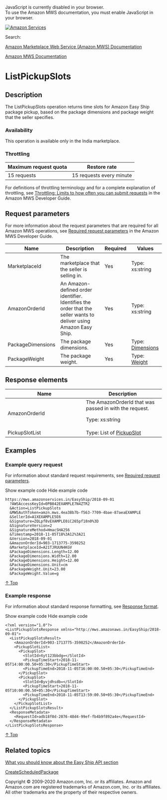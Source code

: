 <div id="MWSDX_noscript">

JavaScript is currently disabled in your browser.  
To use the Amazon MWS documentation, you must enable JavaScript in your
browser.

</div>

<div id="MWSDX_divtop">

[![Amazon
Services](https://images-na.ssl-images-amazon.com/images/G/08/mwsportal/fr_FR/amazonservices.gif "Amazon Services")](http://services.amazon.fr)

<div id="MWSDX_search">

<span id="MWSDX_searchlbl">Search:</span>

</div>

  
<span id="MWSDX_titlebar">[Amazon Marketplace Web Service (Amazon MWS)
Documentation](https://developer.amazonservices.fr/gp/mws/docs.html)</span>

</div>

<div id="MWSDX_divbottom">

<div id="MWSDX_divleft">

<div id="MWSDX_toc">

</div>

</div>

<div id="MWSDX_divright">

<div id="MWSDX_content">

<span id="MWSDX_breadcrumbs">[Amazon MWS
Documentation](https://developer.amazonservices.fr/gp/mws/docs.html)</span>

<div id="EasyShip_ListPickupSlots" class="nested0">

# ListPickupSlots

<div id="Description" class="topic concept nested1">

## Description

<div class="body conbody">

The <span class="keyword apiname">ListPickupSlots</span> operation
returns time slots for <span class="ph">Amazon Easy Ship</span> package
pickup, based on the package dimensions and package weight that the
seller specifies.

<div class="section">

### Availability

This operation is available only in the India marketplace.

</div>

<div class="section">

### Throttling

<div class="p">

<div class="tablenoborder">

| Maximum request quota | Restore rate             |
|-----------------------|--------------------------|
| 15 requests           | 15 requests every minute |

</div>

<span class="ph">For definitions of throttling terminology and for a
complete explanation of throttling, see
<a href="../dev_guide/DG_Throttling.md" class="xref">Throttling: Limits to how often you can submit requests</a>
in the <span class="ph">Amazon MWS Developer Guide</span>.</span>

</div>

</div>

</div>

</div>

<div id="RequestParameters" class="topic reference nested1">

## Request parameters

<div class="body refbody">

<div class="section">

<span class="ph">For more information about the request parameters that
are required for all <span class="ph">Amazon MWS</span> operations, see
<span
class="ph"><a href="../dev_guide/DG_RequiredRequestParameters.md" class="xref">Required request parameters</a></span>
in the <span class="ph">Amazon MWS Developer Guide</span>.</span>

<div class="tablenoborder">

| Name                                                    | Description                                                                                                                                                       | Required | Values                                                                                                                          |
|---------------------------------------------------------|-------------------------------------------------------------------------------------------------------------------------------------------------------------------|----------|---------------------------------------------------------------------------------------------------------------------------------|
| <span class="keyword parmname">MarketplaceId</span>     | The marketplace that the seller is selling in.                                                                                                                    | Yes      | <span class="ph">Type: xs:string</span>                                                                                         |
| <span class="keyword parmname">AmazonOrderId</span>     | <span class="ph">An Amazon-defined order identifier. Identifies the order that the seller wants to deliver using <span class="ph">Amazon Easy Ship</span>.</span> | Yes      | <span class="ph">Type: xs:string</span>                                                                                         |
| <span class="keyword parmname">PackageDimensions</span> | The package dimensions.                                                                                                                                           | Yes      | Type: <a href="EasyShip_Datatypes.md#Dimensions" class="xref" title="The dimensions of the scheduled package.">Dimensions</a> |
| <span class="keyword parmname">PackageWeight</span>     | The package weight.                                                                                                                                               | Yes      | Type: <a href="EasyShip_Datatypes.md#Weight" class="xref" title="The weight of the scheduled package.">Weight</a>             |

</div>

</div>

</div>

</div>

<div id="ResponseElements" class="topic reference nested1">

## Response elements

<div class="body refbody">

<div class="tablenoborder">

<table id="ResponseElements__ResponseElementsTable" class="table" data-cellpadding="4" data-cellspacing="0" data-summary="" data-frame="border" data-border="1" data-rules="all">
<colgroup>
<col style="width: 50%" />
<col style="width: 50%" />
</colgroup>
<thead class="thead" data-align="left">
<tr class="header row">
<th id="d19233e292" class="entry" data-valign="top">Name</th>
<th id="d19233e295" class="entry" data-valign="top">Description</th>
</tr>
</thead>
<tbody class="tbody">
<tr class="odd row">
<td class="entry" data-valign="top" headers="d19233e292 "><span class="keyword parmname">AmazonOrderId</span></td>
<td class="entry" data-valign="top" headers="d19233e295 ">The <span class="keyword parmname">AmazonOrderId</span> that was passed in with the request.
<p><span class="ph">Type: xs:string</span></p></td>
</tr>
<tr class="even row">
<td class="entry" data-valign="top" headers="d19233e292 "><span class="keyword parmname">PickupSlotList</span></td>
<td class="entry" data-valign="top" headers="d19233e295 ">Type: List of <a href="EasyShip_Datatypes.md#PickupSlot" class="xref" title="Pickup slot ID and pickup time information.">PickupSlot</a></td>
</tr>
</tbody>
</table>

</div>

</div>

</div>

<div id="Examples" class="topic reference nested1">

## Examples

<div class="body refbody">

<div class="section">

### Example query request

<span class="ph">For information about standard request requirements,
see
<a href="../dev_guide/DG_RequiredRequestParameters.md" class="xref">Required request parameters</a>.</span>

<span class="ph expander"> <span class="keyword parmname xshow">Show
example code</span> <span class="keyword parmname xhide">Hide example
code</span> </span>

<div class="sectiondiv content">

``` pre
https://mws.amazonservices.in/EasyShip/2018-09-01
  ?AWSAccessKeyId=0PB842EXAMPLE7N4ZTR2
  &Action=ListPickupSlots
  &MWSAuthToken=amzn.mws.4ea38b7b-f563-7709-4bae-87aeaEXAMPLE
  &SellerId=A1XEXAMPLE5E6
  &Signature=ZQLpf8vEXAMPLE0iC265pf18n0%3D
  &SignatureVersion=2
  &SignatureMethod=HmacSHA256
  &Timestamp=2018-11-05T18%3A12%3A21
  &Version=2018-09-01
  &AmazonOrderId=903-1713775-3598252
  &MarketplaceId=A21TJRUUN4KGV
  &PackageDimensions.Length=12.00
  &PackageDimensions.Width=12.00
  &PackageDimensions.Height=12.00
  &PackageDimensions.Unit=cm
  &PackageWeight.Unit=23.00
  &PackageWeight.Value=g
```

<a href="#Examples" class="xref">↑ Top</a>

</div>

</div>

<div class="section">

### Example response

<span class="ph">For information about standard response formatting, see
<a href="../dev_guide/DG_ResponseFormat.md" class="xref">Response format</a>.</span>

<span class="ph expander"> <span class="keyword parmname xshow">Show
example code</span> <span class="keyword parmname xhide">Hide example
code</span> </span>

<div class="sectiondiv content">

``` pre
<?xml version="1.0"?>
<ListPickupSlotsResponse xmlns="http://mws.amazonaws.in/EasyShip/2018-09-01">
  <ListPickupSlotsResult>
    <AmazonOrderId>903-1713775-3598252</AmazonOrderId>
    <PickupSlotList>
      <PickupSlot>
        <SlotId>Xyt123bbdg=</SlotId>
        <PickupTimeStart>2018-11-05T14:00:00.50+05:30</PickupTimeStart>
        <PickupTimeEnd>2018-11-05T16:00:00.50+05:30</PickupTimeEnd>
      </PickupSlot>
      <PickupSlot>
        <SlotId>Byvjdhsdb=</SlotId>
        <PickupTimeStart>2018-11-05T10:00:00.50+05:30</PickupTimeStart>
        <PickupTimeEnd>2018-11-05T13:59:00.50+05:30</PickupTimeEnd>
      </PickupSlot>
    </PickupSlotList>
  </ListPickupSlotsResult>
  <ResponseMetadata>
    <RequestId>adb18f0d-2076-48d4-99ef-fb4b9f892a4e</RequestId>
  </ResponseMetadata>
</ListPickupSlotsResponse>
```

<a href="#Examples" class="xref">↑ Top</a>

</div>

</div>

</div>

</div>

<div id="RelatedTopics" class="topic nested1">

## Related topics

<div class="body">

<a href="EasyShip_Overview.md" class="xref">What you should know about the Easy Ship API section</a>

<a href="EasyShip_CreateScheduledPackage.md" class="xref">CreateScheduledPackage</a>

</div>

</div>

</div>

<div id="MWSDX_footer">

Copyright © 2009-2020 Amazon.com, Inc. or its affiliates. Amazon and
Amazon.com are registered trademarks of Amazon.com, Inc. or its
affiliates. All other trademarks are the property of their respective
owners.

</div>

</div>

</div>

<div style="clear: both;">

</div>

</div>
